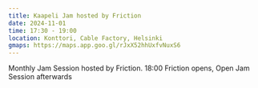 ```yaml
---
title: Kaapeli Jam hosted by Friction
date: 2024-11-01
time: 17:30 - 19:00
location: Konttori, Cable Factory, Helsinki
gmaps: https://maps.app.goo.gl/rJxX52hhUxfvNuxS6
---
```

 
Monthly Jam Session hosted by Friction. 18:00 Friction opens, Open Jam Session afterwards